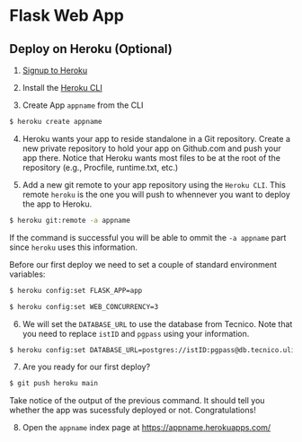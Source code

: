 # Flask Web App

## Deploy on Heroku (Optional)

1. [Signup to Heroku](https://signup.heroku.com/)

2. Install the [Heroku CLI](https://devcenter.heroku.com/articles/heroku-cli#install-the-heroku-cli)

3. Create App `appname` from the CLI

```bash
$ heroku create appname
```

4. Heroku wants your app to reside standalone in a Git repository. Create a new private repository to hold your app on Github.com and push your app there. Notice that Heroku wants most files to be at the root of the repository (e.g., Procfile, runtime.txt, etc.)

5. Add a new git remote to your app repository using the `Heroku CLI`. This remote `heroku` is the one you will push to whennever you want to deploy the app to Heroku.

```bash
$ heroku git:remote -a appname
```

If the command is successful you will be able to ommit the `-a appname` part since `heroku` uses this information.

Before our first deploy we need to set a couple of standard environment variables:
```bash
$ heroku config:set FLASK_APP=app
```

```bash
$ heroku config:set WEB_CONCURRENCY=3
```

6. We will set the `DATABASE_URL` to use the database from Tecnico. Note that you need to replace `istID` and `pgpass` using your information.

```bash
$ heroku config:set DATABASE_URL=postgres://istID:pgpass@db.tecnico.ulisboa.pt/istID
```

7. Are you ready for our first deploy?

```bash
$ git push heroku main
```

Take notice of the output of the previous command. It should tell you whether the app was sucessfuly deployed or not. Congratulations!

8. Open the `appname` index page at https://appname.herokuapps.com/
